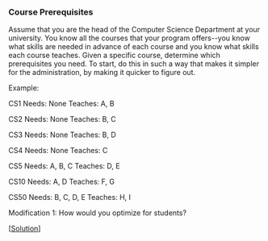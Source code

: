 ### Course Prerequisites

Assume that you are the head of the Computer Science Department at your university. You know all the courses that your program offers--you know what skills are needed in advance of each course and you know what skills each course teaches. Given a specific course, determine which prerequisites you need. To start, do this in such a way that makes it simpler for the administration, by making it quicker to figure out.

Example:

CS1
Needs: None
Teaches: A, B

CS2
Needs: None
Teaches: B, C

CS3
Needs: None
Teaches: B, D

CS4
Needs: None
Teaches: C

CS5
Needs: A, B, C
Teaches: D, E

CS10
Needs: A, D
Teaches: F, G

CS50
Needs: B, C, D, E
Teaches: H, I

Modification 1: How would you optimize for students?

\[[Solution](solution.js)\]
